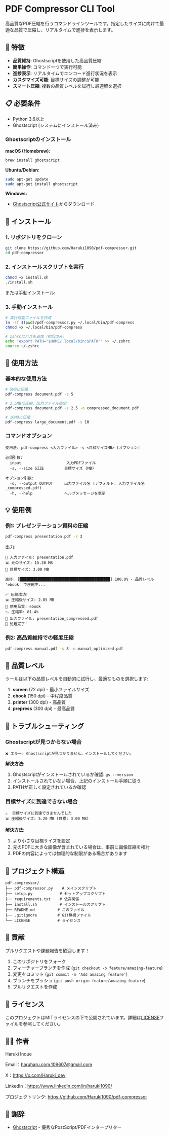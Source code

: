 # PDF Compressor CLI Tool

高品質なPDF圧縮を行うコマンドラインツールです。指定したサイズに向けて最適な品質で圧縮し、リアルタイムで進捗を表示します。

## 🌟 特徴

- **品質維持**: Ghostscriptを使用した高品質圧縮
- **簡単操作**: コマンド一つで実行可能
- **進捗表示**: リアルタイムでエンコード進行状況を表示
- **カスタマイズ可能**: 目標サイズの調整が可能
- **スマート圧縮**: 複数の品質レベルを試行し最適解を選択

## 📋 必要条件

- Python 3.6以上
- Ghostscript (システムにインストール済み)

### Ghostscriptのインストール

**macOS (Homebrew):**
```bash
brew install ghostscript
```

**Ubuntu/Debian:**
```bash
sudo apt-get update
sudo apt-get install ghostscript
```

**Windows:**
- [Ghostscript公式サイト](https://www.ghostscript.com/download/gsdnld.html)からダウンロード

## 🚀 インストール

### 1. リポジトリをクローン
```bash
git clone https://github.com/Haruki1090/pdf-compressor.git
cd pdf-compressor
```

### 2. インストールスクリプトを実行
```bash
chmod +x install.sh
./install.sh
```

または手動インストール:

### 3. 手動インストール
```bash
# 実行可能ファイルを作成
ln -sf $(pwd)/pdf-compressor.py ~/.local/bin/pdf-compress
chmod +x ~/.local/bin/pdf-compress

# zshrcにパスを追加（初回のみ）
echo 'export PATH="$HOME/.local/bin:$PATH"' >> ~/.zshrc
source ~/.zshrc
```

## 📖 使用方法

### 基本的な使用方法

```bash
# 5MBに圧縮
pdf-compress document.pdf -s 5

# 2.5MBに圧縮、出力ファイル指定
pdf-compress document.pdf -s 2.5 -o compressed_document.pdf

# 10MBに圧縮
pdf-compress large_document.pdf -s 10
```

### コマンドオプション

```
使用法: pdf-compress <入力ファイル> -s <目標サイズMB> [オプション]

必須引数:
  input                    入力PDFファイル
  -s, --size SIZE         目標サイズ (MB)

オプション引数:
  -o, --output OUTPUT     出力ファイル名 (デフォルト: 入力ファイル名_compressed.pdf)
  -h, --help              ヘルプメッセージを表示
```

## 💡 使用例

### 例1: プレゼンテーション資料の圧縮
```bash
pdf-compress presentation.pdf -s 3
```

出力:
```
📄 入力ファイル: presentation.pdf
📊 元のサイズ: 15.30 MB
🎯 目標サイズ: 3.00 MB

進捗: [████████████████████████████████████████] 100.0% - 品質レベル 'ebook' で圧縮中...

✅ 圧縮成功!
📊 圧縮後サイズ: 2.85 MB
🎨 使用品質: ebook
📉 圧縮率: 81.4%
💾 出力ファイル: presentation_compressed.pdf
🎉 処理完了!
```

### 例2: 高品質維持での軽度圧縮
```bash
pdf-compress manual.pdf -s 8 -o manual_optimized.pdf
```

## 🔧 品質レベル

ツールは以下の品質レベルを自動的に試行し、最適なものを選択します:

1. **screen** (72 dpi) - 最小ファイルサイズ
2. **ebook** (150 dpi) - 中程度品質
3. **printer** (300 dpi) - 高品質
4. **prepress** (300 dpi) - 最高品質

## 🐛 トラブルシューティング

### Ghostscriptが見つからない場合
```
❌ エラー: Ghostscriptが見つかりません。インストールしてください。
```

**解決方法:**
1. Ghostscriptがインストールされているか確認: `gs --version`
2. インストールされていない場合、上記のインストール手順に従う
3. PATHが正しく設定されているか確認

### 目標サイズに到達できない場合
```
⚠️  目標サイズに到達できませんでした
📊 圧縮後サイズ: 5.20 MB (目標: 3.00 MB)
```

**解決方法:**
1. より小さな目標サイズを設定
2. 元のPDFに大きな画像が含まれている場合は、事前に画像圧縮を検討
3. PDFの内容によっては物理的な制限がある場合があります

## 📁 プロジェクト構造

```
pdf-compressor/
├── pdf-compressor.py    # メインスクリプト
├── setup.py            # セットアップスクリプト
├── requirements.txt    # 依存関係
├── install.sh          # インストールスクリプト
├── README.md          # このファイル
├── .gitignore         # Git無視ファイル
└── LICENSE            # ライセンス
```

## 🤝 貢献

プルリクエストや課題報告を歓迎します！

1. このリポジトリをフォーク
2. フィーチャーブランチを作成 (`git checkout -b feature/amazing-feature`)
3. 変更をコミット (`git commit -m 'Add amazing feature'`)
4. ブランチをプッシュ (`git push origin feature/amazing-feature`)
5. プルリクエストを作成

## 📜 ライセンス

このプロジェクトはMITライセンスの下で公開されています。詳細は[LICENSE](LICENSE)ファイルを参照してください。

## 👨‍💻 作者

Haruki Inoue 

Email：haruharu.com.109607@gmail.com

X：https://x.com/Haruki_dev

LinkedIn：https://www.linkedin.com/in/haruki1090/

プロジェクトリンク: https://github.com/Haruki1090/pdf-compressor

## 🙏 謝辞

- [Ghostscript](https://www.ghostscript.com/) - 優秀なPostScript/PDFインタープリター
